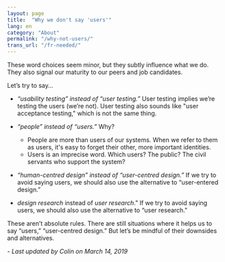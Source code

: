 ```yaml
---
layout: page
title:  "Why we don't say 'users'"
lang: en
category: "About"
permalink: "/why-not-users/"
trans_url: "/fr-needed/"
---
```


These word choices seem minor, but they subtly influence what we do. They also signal our maturity to our peers and job candidates.

Let’s try to say…
- *“usability testing” instead of “user testing.”* User testing implies we’re testing the users (we’re not). User testing also sounds like "user acceptance testing," which is not the same thing.

- *“people” instead of “users.”* Why? 
    * People are more than users of our systems. When we refer to them as users, it's easy to forget their other, more important identities. 
    * Users is an imprecise word. Which users? The public? The civil servants who support the system?
- *“human-centred design” instead of “user-centred design.”* If we try to avoid saying users, we should also use the alternative to “user-entered design.”

- *design research* instead of *user research*.” If we try to avoid saying users, we should also use the alternative to “user research."

These aren’t absolute rules. There are still situations where it helps us to say “users,” “user-centred design.” But let’s be mindful of their downsides and alternatives.

_- Last updated by Colin on March 14, 2019_